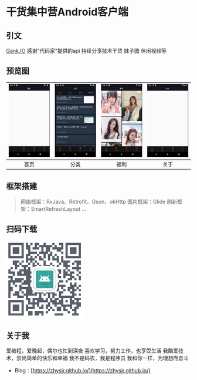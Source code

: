# 干货集中营Android客户端  

## 引文  
[Gank.IO](http://gank.io/) 感谢"代码家"提供的api 持续分享技术干货 妹子图 休闲视频等  

## 预览图  
| ![1](https://github.com/ZhySir/PictureLib/blob/master/mvpGankIO/gankio_homepage.png) | ![2](https://github.com/ZhySir/PictureLib/blob/master/mvpGankIO/gankio_categorypage.png) | ![3](https://github.com/ZhySir/PictureLib/blob/master/mvpGankIO/gankio_welfarepage.png) | ![4](https://github.com/ZhySir/PictureLib/blob/master/mvpGankIO/gankio_aboutpage.png) |
| :--: | :--: | :--: | :--: |
| 首页 | 分类 | 福利 | 关于 |
  
## 框架搭建  
> 网络框架：RxJava、Retrofit、Gson、okHttp
> 图片框架：Glide
> 刷新框架：SmartRefreshLayout
> ...
  
## 扫码下载  
![扫码下载](https://github.com/ZhySir/PictureLib/blob/master/mvpGankIO/gankio_download_qr_code.png)
  
## 关于我  
爱编程，爱晚起，偶尔也忙到深夜
喜欢学习，努力工作，也享受生活
我酷爱技术，崇尚简单的快乐和幸福
我不是码农，我是程序员
我和你一样，为理想而奋斗
* Blog：[https://zhysir.github.io/](https://zhysir.github.io/)
